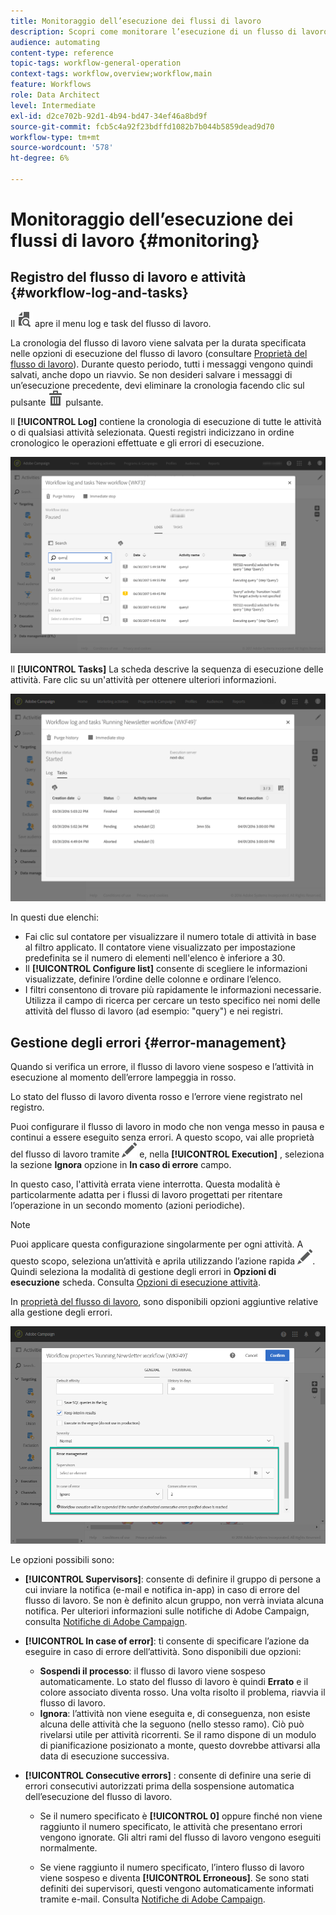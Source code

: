 ```yaml
---
title: Monitoraggio dell’esecuzione dei flussi di lavoro
description: Scopri come monitorare l’esecuzione di un flusso di lavoro.
audience: automating
content-type: reference
topic-tags: workflow-general-operation
context-tags: workflow,overview;workflow,main
feature: Workflows
role: Data Architect
level: Intermediate
exl-id: d2ce702b-92d1-4b94-bd47-34ef46a8bd9f
source-git-commit: fcb5c4a92f23bdffd1082b7b044b5859dead9d70
workflow-type: tm+mt
source-wordcount: '578'
ht-degree: 6%

---
```


# Monitoraggio dell’esecuzione dei flussi di lavoro {#monitoring}

## Registro del flusso di lavoro e attività {#workflow-log-and-tasks}

Il ![](assets/printpreview_darkgrey-24px.png) apre il menu log e task del flusso di lavoro.

La cronologia del flusso di lavoro viene salvata per la durata specificata nelle opzioni di esecuzione del flusso di lavoro (consultare [Proprietà del flusso di lavoro](../../automating/using/managing-execution-options.md)). Durante questo periodo, tutti i messaggi vengono quindi salvati, anche dopo un riavvio. Se non desideri salvare i messaggi di un’esecuzione precedente, devi eliminare la cronologia facendo clic sul pulsante ![](assets/delete_darkgrey-24px.png) pulsante.

Il **[!UICONTROL Log]** contiene la cronologia di esecuzione di tutte le attività o di qualsiasi attività selezionata. Questi registri indicizzano in ordine cronologico le operazioni effettuate e gli errori di esecuzione.

![](assets/wkf_execution_4.png)

Il **[!UICONTROL Tasks]** La scheda descrive la sequenza di esecuzione delle attività. Fare clic su un&#39;attività per ottenere ulteriori informazioni.

![](assets/wkf_execution_5.png)

In questi due elenchi:

* Fai clic sul contatore per visualizzare il numero totale di attività in base al filtro applicato. Il contatore viene visualizzato per impostazione predefinita se il numero di elementi nell&#39;elenco è inferiore a 30.
* Il **[!UICONTROL Configure list]** consente di scegliere le informazioni visualizzate, definire l’ordine delle colonne e ordinare l’elenco.
* I filtri consentono di trovare più rapidamente le informazioni necessarie. Utilizza il campo di ricerca per cercare un testo specifico nei nomi delle attività del flusso di lavoro (ad esempio: &quot;query&quot;) e nei registri.

## Gestione degli errori {#error-management}

Quando si verifica un errore, il flusso di lavoro viene sospeso e l’attività in esecuzione al momento dell’errore lampeggia in rosso.

Lo stato del flusso di lavoro diventa rosso e l’errore viene registrato nel registro.

Puoi configurare il flusso di lavoro in modo che non venga messo in pausa e continui a essere eseguito senza errori. A questo scopo, vai alle proprietà del flusso di lavoro tramite ![](assets/edit_darkgrey-24px.png) e, nella **[!UICONTROL Execution]** , seleziona la sezione **Ignora** opzione in **In caso di errore** campo.

In questo caso, l&#39;attività errata viene interrotta. Questa modalità è particolarmente adatta per i flussi di lavoro progettati per ritentare l’operazione in un secondo momento (azioni periodiche).

>[!NOTE]
>
>Puoi applicare questa configurazione singolarmente per ogni attività. A questo scopo, seleziona un’attività e aprila utilizzando l’azione rapida ![](assets/edit_darkgrey-24px.png). Quindi seleziona la modalità di gestione degli errori in **Opzioni di esecuzione** scheda. Consulta [Opzioni di esecuzione attività](../../automating/using/activity-properties.md).

In [proprietà del flusso di lavoro](../../automating/using/managing-execution-options.md), sono disponibili opzioni aggiuntive relative alla gestione degli errori.

![](assets/wkf_execution_error.png)

Le opzioni possibili sono:

* **[!UICONTROL Supervisors]**: consente di definire il gruppo di persone a cui inviare la notifica (e-mail e notifica in-app) in caso di errore del flusso di lavoro. Se non è definito alcun gruppo, non verrà inviata alcuna notifica. Per ulteriori informazioni sulle notifiche di Adobe Campaign, consulta [Notifiche di Adobe Campaign](../../administration/using/sending-internal-notifications.md).

* **[!UICONTROL In case of error]**: ti consente di specificare l’azione da eseguire in caso di errore dell’attività. Sono disponibili due opzioni:

   * **Sospendi il processo**: il flusso di lavoro viene sospeso automaticamente. Lo stato del flusso di lavoro è quindi **Errato** e il colore associato diventa rosso. Una volta risolto il problema, riavvia il flusso di lavoro.
   * **Ignora**: l’attività non viene eseguita e, di conseguenza, non esiste alcuna delle attività che la seguono (nello stesso ramo). Ciò può rivelarsi utile per attività ricorrenti. Se il ramo dispone di un modulo di pianificazione posizionato a monte, questo dovrebbe attivarsi alla data di esecuzione successiva.

* **[!UICONTROL Consecutive errors]** : consente di definire una serie di errori consecutivi autorizzati prima della sospensione automatica dell’esecuzione del flusso di lavoro.

   * Se il numero specificato è **[!UICONTROL 0]** oppure finché non viene raggiunto il numero specificato, le attività che presentano errori vengono ignorate. Gli altri rami del flusso di lavoro vengono eseguiti normalmente.

   * Se viene raggiunto il numero specificato, l’intero flusso di lavoro viene sospeso e diventa **[!UICONTROL Erroneous]**. Se sono stati definiti dei supervisori, questi vengono automaticamente informati tramite e-mail. Consulta [Notifiche di Adobe Campaign](../../administration/using/sending-internal-notifications.md).
